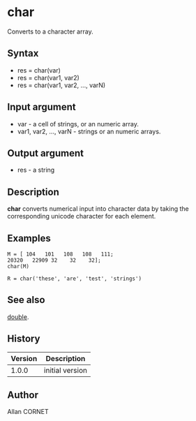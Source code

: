 

# char

Converts to a character array.

## Syntax

- res = char(var)
- res = char(var1, var2)
- res = char(var1, var2, ..., varN)

## Input argument

 - var - a cell of strings, or an numeric array.
 - var1, var2, ..., varN - strings or an numeric arrays.

## Output argument

 - res - a string

## Description

<b>char</b> converts numerical input into character data by taking the corresponding unicode character for each element.

## Examples

```Nelson
M = [ 104   101   108   108   111;
20320   22909 32    32    32];
char(M)
```
```Nelson
R = char('these', 'are', 'test', 'strings')
```

## See also

[double](../double/double.md).
## History

|Version|Description|
|------|------|
|1.0.0|initial version|


## Author

Allan CORNET



